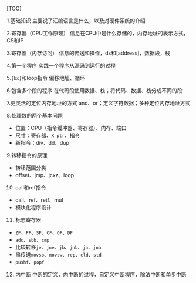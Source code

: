 [TOC]

1.基础知识
主要说了汇编语言是什么，以及对硬件系统的介绍

2.寄存器（CPU工作原理）
信息在CPU中是什么存储的，内存地址的表示方式，CS和IP

3.寄存器（内存访问）
信息的传送和操作，ds和[address]，数据段，栈

4.第一个程序
实践一个程序从源码到运行的过程

5.`[bx]`和loop指令
偏移地址、循环

6.包含多个段的程序
在代码段使用数据、栈；将代码、数据、栈分成不同的段

7.更灵活的定位内存地址的方式
and、or；定义字符数据；多种定位内存地址方式

8.处理数的两个基本问题
- 位置：CPU（指令缓冲器、寄存器）、内存、端口
- 尺寸：寄存器、`X ptr`、指令
- 新指令：div、dd、dup

9.转移指令的原理
- 转移范围分类
- offset、jmp、jcxz、loop

10. call和ref指令
- call、ref、retf、mul
- 模块化程序设计

11. 标志寄存器
- `ZF`、`PF`、`SF`、`CF`、`OF`、`DF`
- `adc`、`sbb`、`cmp`
- 比较转移`je`、`jne`、`jb`、`jnb`、`ja`、`jna`
- 串传送`movsb`、`movsw`、`rep`、`cld`、`std`
- `pushf`、`popf`

12. 内中断
中断的定义，内中断的过程，自定义中断程序，除法中断和单步中断